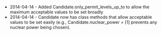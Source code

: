 * 2014-04-14 - Added Candidate.only_permit_levels_up_to to allow the maximum acceptable values to be set broadly
* 2014-04-14 - Candidate now has class methods that allow acceptable values to be set easily (e.g., Candidate.nuclear_power = [1] prevents any nuclear power being chosen).
